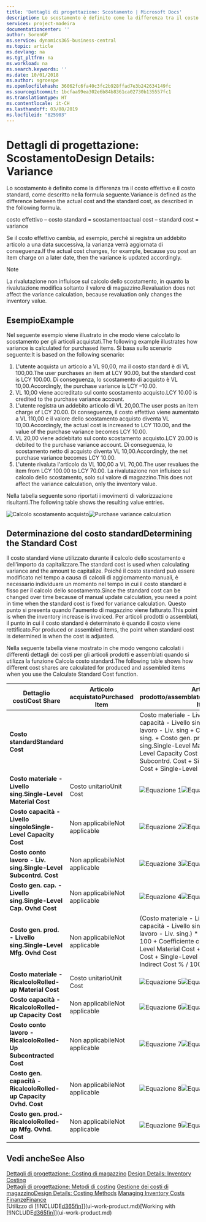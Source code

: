 ```yaml
---
title: 'Dettagli di progettazione: Scostamento | Microsoft Docs'
description: Lo scostamento è definito come la differenza tra il costo effettivo e il costo standard, come descritto nella formula seguente.
services: project-madeira
documentationcenter: ''
author: SorenGP
ms.service: dynamics365-business-central
ms.topic: article
ms.devlang: na
ms.tgt_pltfrm: na
ms.workload: na
ms.search.keywords: ''
ms.date: 10/01/2018
ms.author: sgroespe
ms.openlocfilehash: 36062fc6fa40c3fc2b928ffad7e3b242634149fc
ms.sourcegitcommit: 1bcfaa99ea302e6b84b8361ca02730b135557fc1
ms.translationtype: HT
ms.contentlocale: it-CH
ms.lasthandoff: 03/08/2019
ms.locfileid: "825903"
---
```

# <a name="design-details-variance"></a><span data-ttu-id="0050d-103">Dettagli di progettazione: Scostamento</span><span class="sxs-lookup"><span data-stu-id="0050d-103">Design Details: Variance</span></span>
<span data-ttu-id="0050d-104">Lo scostamento è definito come la differenza tra il costo effettivo e il costo standard, come descritto nella formula seguente.</span><span class="sxs-lookup"><span data-stu-id="0050d-104">Variance is defined as the difference between the actual cost and the standard cost, as described in the following formula.</span></span>  

 <span data-ttu-id="0050d-105">costo effettivo – costo standard = scostamento</span><span class="sxs-lookup"><span data-stu-id="0050d-105">actual cost – standard cost = variance</span></span>  

 <span data-ttu-id="0050d-106">Se il costo effettivo cambia, ad esempio, perché si registra un addebito articolo a una data successiva, la varianza verrà aggiornata di conseguenza.</span><span class="sxs-lookup"><span data-stu-id="0050d-106">If the actual cost changes, for example, because you post an item charge on a later date, then the variance is updated accordingly.</span></span>  

> [!NOTE]  
>  <span data-ttu-id="0050d-107">La rivalutazione non influisce sul calcolo dello scostamento, in quanto la rivalutazione modifica soltanto il valore di magazzino.</span><span class="sxs-lookup"><span data-stu-id="0050d-107">Revaluation does not affect the variance calculation, because revaluation only changes the inventory value.</span></span>  

## <a name="example"></a><span data-ttu-id="0050d-108">Esempio</span><span class="sxs-lookup"><span data-stu-id="0050d-108">Example</span></span>  
 <span data-ttu-id="0050d-109">Nel seguente esempio viene illustrato in che modo viene calcolato lo scostamento per gli articoli acquistati.</span><span class="sxs-lookup"><span data-stu-id="0050d-109">The following example illustrates how variance is calculated for purchased items.</span></span> <span data-ttu-id="0050d-110">Si basa sullo scenario seguente:</span><span class="sxs-lookup"><span data-stu-id="0050d-110">It is based on the following scenario:</span></span>  

1.  <span data-ttu-id="0050d-111">L'utente acquista un articolo a VL 90,00, ma il costo standard è di VL 100,00.</span><span class="sxs-lookup"><span data-stu-id="0050d-111">The user purchases an item at LCY 90.00, but the standard cost is LCY 100.00.</span></span> <span data-ttu-id="0050d-112">Di conseguenza, lo scostamento di acquisto è VL 10,00.</span><span class="sxs-lookup"><span data-stu-id="0050d-112">Accordingly, the purchase variance is LCY –10.00.</span></span>  
2.  <span data-ttu-id="0050d-113">VL 10,00 viene accreditato sul conto scostamento acquisto.</span><span class="sxs-lookup"><span data-stu-id="0050d-113">LCY 10.00 is credited to the purchase variance account.</span></span>  
3.  <span data-ttu-id="0050d-114">L'utente registra un addebito articolo di VL 20,00.</span><span class="sxs-lookup"><span data-stu-id="0050d-114">The user posts an item charge of LCY 20.00.</span></span> <span data-ttu-id="0050d-115">Di conseguenza, il costo effettivo viene aumentato a VL 110,00 e il valore dello scostamento acquisto diventa VL 10,00.</span><span class="sxs-lookup"><span data-stu-id="0050d-115">Accordingly, the actual cost is increased to LCY 110.00, and the value of the purchase variance becomes LCY 10.00.</span></span>  
4.  <span data-ttu-id="0050d-116">VL 20,00 viene addebitato sul conto scostamento acquisto.</span><span class="sxs-lookup"><span data-stu-id="0050d-116">LCY 20.00 is debited to the purchase variance account.</span></span> <span data-ttu-id="0050d-117">Di conseguenza, lo scostamento netto di acquisto diventa VL 10,00.</span><span class="sxs-lookup"><span data-stu-id="0050d-117">Accordingly, the net purchase variance becomes LCY 10.00.</span></span>  
5.  <span data-ttu-id="0050d-118">L'utente rivaluta l'articolo da VL 100,00 a VL 70,00.</span><span class="sxs-lookup"><span data-stu-id="0050d-118">The user revalues the item from LCY 100.00 to LCY 70.00.</span></span> <span data-ttu-id="0050d-119">La rivalutazione non influisce sul calcolo dello scostamento, solo sul valore di magazzino.</span><span class="sxs-lookup"><span data-stu-id="0050d-119">This does not affect the variance calculation, only the inventory value.</span></span>  

 <span data-ttu-id="0050d-120">Nella tabella seguente sono riportati i movimenti di valorizzazione risultanti.</span><span class="sxs-lookup"><span data-stu-id="0050d-120">The following table shows the resulting value entries.</span></span>  

 <span data-ttu-id="0050d-121">![Calcolo scostamento acquisto](media/design_details_inventory_costing_11_purchase_variance.png "Calcolo scostamento acquisto")</span><span class="sxs-lookup"><span data-stu-id="0050d-121">![Purchase variance calculation](media/design_details_inventory_costing_11_purchase_variance.png "Purchase variance calculation")</span></span>  

## <a name="determining-the-standard-cost"></a><span data-ttu-id="0050d-122">Determinazione del costo standard</span><span class="sxs-lookup"><span data-stu-id="0050d-122">Determining the Standard Cost</span></span>  
 <span data-ttu-id="0050d-123">Il costo standard viene utilizzato durante il calcolo dello scostamento e dell'importo da capitalizzare.</span><span class="sxs-lookup"><span data-stu-id="0050d-123">The standard cost is used when calculating variance and the amount to capitalize.</span></span> <span data-ttu-id="0050d-124">Poiché il costo standard può essere modificato nel tempo a causa di calcoli di aggiornamento manuali, è necessario individuare un momento nel tempo in cui il costo standard è fisso per il calcolo dello scostamento.</span><span class="sxs-lookup"><span data-stu-id="0050d-124">Since the standard cost can be changed over time because of manual update calculation, you need a point in time when the standard cost is fixed for variance calculation.</span></span> <span data-ttu-id="0050d-125">Questo punto si presenta quando l'aumento di magazzino viene fatturato.</span><span class="sxs-lookup"><span data-stu-id="0050d-125">This point is when the inventory increase is invoiced.</span></span> <span data-ttu-id="0050d-126">Per articoli prodotti o assemblati, il punto in cui il costo standard è determinato è quando il costo viene rettificato.</span><span class="sxs-lookup"><span data-stu-id="0050d-126">For produced or assembled items, the point when standard cost is determined is when the cost is adjusted.</span></span>  

 <span data-ttu-id="0050d-127">Nella seguente tabella viene mostrato in che modo vengono calcolati i differenti dettagli dei costi per gli articoli prodotti e assemblati quando si utilizza la funzione Calcola costo standard.</span><span class="sxs-lookup"><span data-stu-id="0050d-127">The following table shows how different cost shares are calculated for produced and assembled items when you use the Calculate Standard Cost function.</span></span>  

|<span data-ttu-id="0050d-128">Dettaglio costi</span><span class="sxs-lookup"><span data-stu-id="0050d-128">Cost Share</span></span>|<span data-ttu-id="0050d-129">Articolo acquistato</span><span class="sxs-lookup"><span data-stu-id="0050d-129">Purchased Item</span></span>|<span data-ttu-id="0050d-130">Articolo prodotto/assemblato</span><span class="sxs-lookup"><span data-stu-id="0050d-130">Produced/Assembled Item</span></span>|  
|----------------|--------------------|------------------------------|  
|<span data-ttu-id="0050d-131">**Costo standard**</span><span class="sxs-lookup"><span data-stu-id="0050d-131">**Standard Cost**</span></span>||<span data-ttu-id="0050d-132">Costo materiale - Livello sing. + Costo capacità - Livello singolo + Costo conto lavoro - Liv. sing + Costo gen. cap. - Livello sing. + Costo gen. prod. - Livello sing.</span><span class="sxs-lookup"><span data-stu-id="0050d-132">Single-Level Material Cost + Single-Level Capacity Cost + Single-Level Subcontrd. Cost + Single-Level Cap. Ovhd. Cost + Single-Level Mfg. Ovhd. Cost</span></span>|  
|<span data-ttu-id="0050d-133">**Costo materiale - Livello sing.**</span><span class="sxs-lookup"><span data-stu-id="0050d-133">**Single-Level Material Cost**</span></span>|<span data-ttu-id="0050d-134">Costo unitario</span><span class="sxs-lookup"><span data-stu-id="0050d-134">Unit Cost</span></span>|<span data-ttu-id="0050d-135">![Equazione 1](media/design_details_inventory_costing_11_equation_1.png "Equazione 1")</span><span class="sxs-lookup"><span data-stu-id="0050d-135">![Equation 1](media/design_details_inventory_costing_11_equation_1.png "Equation 1")</span></span>|  
|<span data-ttu-id="0050d-136">**Costo capacità - Livello singolo**</span><span class="sxs-lookup"><span data-stu-id="0050d-136">**Single-Level Capacity Cost**</span></span>|<span data-ttu-id="0050d-137">Non applicabile</span><span class="sxs-lookup"><span data-stu-id="0050d-137">Not applicable</span></span>|<span data-ttu-id="0050d-138">![Equazione 2](media/design_details_inventory_costing_11_equation_2.png "Equazione 2")</span><span class="sxs-lookup"><span data-stu-id="0050d-138">![Equation 2](media/design_details_inventory_costing_11_equation_2.png "Equation 2")</span></span>|  
|<span data-ttu-id="0050d-139">**Costo conto lavoro - Liv. sing.**</span><span class="sxs-lookup"><span data-stu-id="0050d-139">**Single-Level Subcontrd. Cost**</span></span>|<span data-ttu-id="0050d-140">Non applicabile</span><span class="sxs-lookup"><span data-stu-id="0050d-140">Not applicable</span></span>|<span data-ttu-id="0050d-141">![Equazione 3](media/design_details_inventory_costing_11_equation_3.png "Equazione 3")</span><span class="sxs-lookup"><span data-stu-id="0050d-141">![Equation 3](media/design_details_inventory_costing_11_equation_3.png "Equation 3")</span></span>|  
|<span data-ttu-id="0050d-142">**Costo gen. cap. - Livello sing.**</span><span class="sxs-lookup"><span data-stu-id="0050d-142">**Single-Level Cap. Ovhd Cost**</span></span>|<span data-ttu-id="0050d-143">Non applicabile</span><span class="sxs-lookup"><span data-stu-id="0050d-143">Not applicable</span></span>|<span data-ttu-id="0050d-144">![Equazione 4](media/design_details_inventory_costing_11_equation_4.png "Equazione 4")</span><span class="sxs-lookup"><span data-stu-id="0050d-144">![Equation 4](media/design_details_inventory_costing_11_equation_4.png "Equation 4")</span></span>|  
|<span data-ttu-id="0050d-145">**Costo gen. prod. - Livello sing.**</span><span class="sxs-lookup"><span data-stu-id="0050d-145">**Single-Level Mfg. Ovhd Cost**</span></span>|<span data-ttu-id="0050d-146">Non applicabile</span><span class="sxs-lookup"><span data-stu-id="0050d-146">Not applicable</span></span>|<span data-ttu-id="0050d-147">(Costo materiale - Livello sing. + Costo capacità - Livello singolo + Costo conto lavoro - Liv. sing.) \* Costo indiretto % / 100 + Coefficiente costi generali</span><span class="sxs-lookup"><span data-stu-id="0050d-147">(Single-Level Material Cost + Single-Level Capacity Cost + Single-Level Subcontrd. Cost) \* Indirect Cost % / 100 + Overhead Rate</span></span>|  
|<span data-ttu-id="0050d-148">**Costo materiale - Ricalcolo**</span><span class="sxs-lookup"><span data-stu-id="0050d-148">**Rolled-up Material Cost**</span></span>|<span data-ttu-id="0050d-149">Costo unitario</span><span class="sxs-lookup"><span data-stu-id="0050d-149">Unit Cost</span></span>|<span data-ttu-id="0050d-150">![Equazione 5](media/design_details_inventory_costing_11_equation_5.png "Equazione 5")</span><span class="sxs-lookup"><span data-stu-id="0050d-150">![Equation 5](media/design_details_inventory_costing_11_equation_5.png "Equation 5")</span></span>|  
|<span data-ttu-id="0050d-151">**Costo capacità - Ricalcolo**</span><span class="sxs-lookup"><span data-stu-id="0050d-151">**Rolled-up Capacity Cost**</span></span>|<span data-ttu-id="0050d-152">Non applicabile</span><span class="sxs-lookup"><span data-stu-id="0050d-152">Not applicable</span></span>|<span data-ttu-id="0050d-153">![Equazione 6](media/design_details_inventory_costing_11_equation_6.png "Equazione 6")</span><span class="sxs-lookup"><span data-stu-id="0050d-153">![Equation 6](media/design_details_inventory_costing_11_equation_6.png "Equation 6")</span></span>|  
|<span data-ttu-id="0050d-154">**Costo conto lavoro - Ricalcolo**</span><span class="sxs-lookup"><span data-stu-id="0050d-154">**Rolled-Up Subcontracted Cost**</span></span>|<span data-ttu-id="0050d-155">Non applicabile</span><span class="sxs-lookup"><span data-stu-id="0050d-155">Not applicable</span></span>|<span data-ttu-id="0050d-156">![Equazione 7](media/design_details_inventory_costing_11_equation_7.png "Equazione 7")</span><span class="sxs-lookup"><span data-stu-id="0050d-156">![Equation 7](media/design_details_inventory_costing_11_equation_7.png "Equation 7")</span></span>|  
|<span data-ttu-id="0050d-157">**Costo gen. capacità - Ricalcolo**</span><span class="sxs-lookup"><span data-stu-id="0050d-157">**Rolled-up Capacity Ovhd. Cost**</span></span>|<span data-ttu-id="0050d-158">Non applicabile</span><span class="sxs-lookup"><span data-stu-id="0050d-158">Not applicable</span></span>|<span data-ttu-id="0050d-159">![Equazione 8](media/design_details_inventory_costing_11_equation_8.png "Equazione 8")</span><span class="sxs-lookup"><span data-stu-id="0050d-159">![Equation 8](media/design_details_inventory_costing_11_equation_8.png "Equation 8")</span></span>|  
|<span data-ttu-id="0050d-160">**Costo gen. prod.- Ricalcolo**</span><span class="sxs-lookup"><span data-stu-id="0050d-160">**Rolled-up Mfg. Ovhd. Cost**</span></span>|<span data-ttu-id="0050d-161">Non applicabile</span><span class="sxs-lookup"><span data-stu-id="0050d-161">Not applicable</span></span>|<span data-ttu-id="0050d-162">![Equazione 9](media/design_details_inventory_costing_11_equation_9.png "Equazione 9")</span><span class="sxs-lookup"><span data-stu-id="0050d-162">![Equation 9](media/design_details_inventory_costing_11_equation_9.png "Equation 9")</span></span>|  

## <a name="see-also"></a><span data-ttu-id="0050d-163">Vedi anche</span><span class="sxs-lookup"><span data-stu-id="0050d-163">See Also</span></span>  
 <span data-ttu-id="0050d-164">[Dettagli di progettazione: Costing di magazzino](design-details-inventory-costing.md) </span><span class="sxs-lookup"><span data-stu-id="0050d-164">[Design Details: Inventory Costing](design-details-inventory-costing.md) </span></span>  
 <span data-ttu-id="0050d-165">[Dettagli di progettazione: Metodi di costing](design-details-costing-methods.md) [Gestione dei costi di magazzino](finance-manage-inventory-costs.md)</span><span class="sxs-lookup"><span data-stu-id="0050d-165">[Design Details: Costing Methods](design-details-costing-methods.md) [Managing Inventory Costs](finance-manage-inventory-costs.md)</span></span>  
 [<span data-ttu-id="0050d-166">Finanze</span><span class="sxs-lookup"><span data-stu-id="0050d-166">Finance</span></span>](finance.md)  
 <span data-ttu-id="0050d-167">[Utilizzo di [!INCLUDE[d365fin](includes/d365fin_md.md)]](ui-work-product.md)</span><span class="sxs-lookup"><span data-stu-id="0050d-167">[Working with [!INCLUDE[d365fin](includes/d365fin_md.md)]](ui-work-product.md)</span></span>
